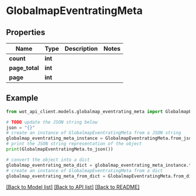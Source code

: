 # GlobalmapEventratingMeta


## Properties

Name | Type | Description | Notes
------------ | ------------- | ------------- | -------------
**count** | **int** |  | 
**page_total** | **int** |  | 
**page** | **int** |  | 

## Example

```python
from wot_api_client.models.globalmap_eventrating_meta import GlobalmapEventratingMeta

# TODO update the JSON string below
json = "{}"
# create an instance of GlobalmapEventratingMeta from a JSON string
globalmap_eventrating_meta_instance = GlobalmapEventratingMeta.from_json(json)
# print the JSON string representation of the object
print(GlobalmapEventratingMeta.to_json())

# convert the object into a dict
globalmap_eventrating_meta_dict = globalmap_eventrating_meta_instance.to_dict()
# create an instance of GlobalmapEventratingMeta from a dict
globalmap_eventrating_meta_from_dict = GlobalmapEventratingMeta.from_dict(globalmap_eventrating_meta_dict)
```
[[Back to Model list]](../README.md#documentation-for-models) [[Back to API list]](../README.md#documentation-for-api-endpoints) [[Back to README]](../README.md)



